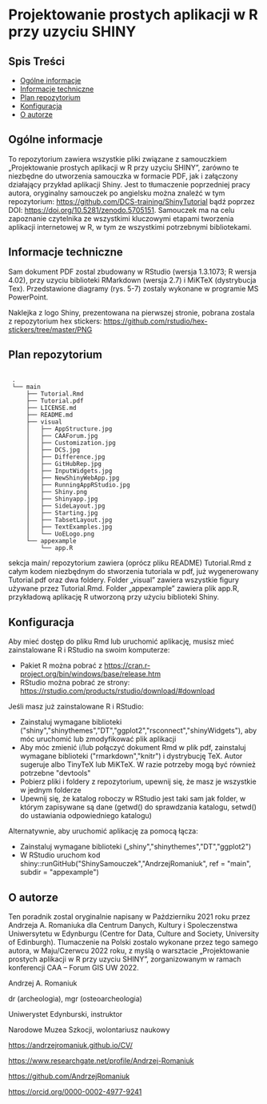 # Projektowanie prostych aplikacji w R przy uzyciu SHINY

## Spis Treści
* [Ogólne informacje](#ogólne-informacje)
* [Informacje techniczne](#informacje-techniczne)
* [Plan repozytorium](#plan-repozytorium)
* [Konfiguracja](#konfiguracja)
* [O autorze](#o-autorze)

## Ogólne informacje
To repozytorium zawiera wszystkie pliki związane z samouczkiem „Projektowanie prostych aplikacji w R przy uzyciu SHINY”, zarówno te niezbędne do utworzenia samouczka w formacie PDF, jak i załączony działający przykład aplikacji Shiny. Jest to tłumaczenie poprzedniej pracy autora, oryginalny samouczek po angielsku można znaleźć w tym repozytorium: https://github.com/DCS-training/ShinyTutorial bądź poprzez DOI: https://doi.org/10.5281/zenodo.5705151. Samouczek ma na celu zapoznanie czytelnika ze wszystkimi kluczowymi etapami tworzenia aplikacji internetowej w R, w tym ze wszystkimi potrzebnymi bibliotekami.

## Informacje techniczne
Sam dokument PDF zostal zbudowany w RStudio (wersja 1.3.1073; R wersja 4.02), przy uzyciu biblioteki RMarkdown (wersja 2.7) i MiKTeX (dystrybucja Tex). Przedstawione
diagramy (rys. 5-7) zostaly wykonane w programie MS PowerPoint.

Naklejka z logo Shiny, prezentowana na pierwszej stronie, pobrana zostala z repozytorium hex stickers: https://github.com/rstudio/hex-stickers/tree/master/PNG

## Plan repozytorium
```

 .
 └── main
     ├── Tutorial.Rmd
     ├── Tutorial.pdf
     ├── LICENSE.md 
     ├── README.md
     ├── visual
     │   ├── AppStructure.jpg
     │   ├── CAAForum.jpg
     │   ├── Customization.jpg  
     │   ├── DCS.jpg   
     │   ├── Difference.jpg
     │   ├── GitHubRep.jpg
     │   ├── InputWidgets.jpg
     │   ├── NewShinyWebApp.jpg
     │   ├── RunningAppRStudio.jpg
     │   ├── Shiny.png
     │   ├── Shinyapp.jpg
     │   ├── SideLayout.jpg
     │   ├── Starting.jpg
     │   ├── TabsetLayout.jpg
     │   ├── TextExamples.jpg
     │   └── UoELogo.png
     └── appexample  
         └── app.R
```

sekcja main/ repozytorium zawiera (oprócz pliku README) Tutorial.Rmd z całym kodem niezbędnym do stworzenia tutoriala w pdf, już wygenerowany Tutorial.pdf oraz dwa foldery. Folder „visual” zawiera wszystkie figury używane przez Tutorial.Rmd. Folder „appexample” zawiera plik app.R, przykładową aplikację R utworzoną przy użyciu biblioteki Shiny.

## Konfiguracja
Aby mieć dostęp do pliku Rmd lub uruchomić aplikację, musisz mieć zainstalowane R i RStudio na swoim komputerze:
* Pakiet R można pobrać z https://cran.r-project.org/bin/windows/base/release.htm
* RStudio można pobrać ze strony: https://rstudio.com/products/rstudio/download/#download

Jeśli masz już zainstalowane R i RStudio:
* Zainstaluj wymagane biblioteki ("shiny","shinythemes","DT","ggplot2","rsconnect","shinyWidgets"), aby móc uruchomić lub zmodyfikować plik aplikacji 
* Aby móc zmienić i/lub połączyć dokument Rmd w plik pdf, zainstaluj wymagane biblioteki ("rmarkdown","knitr") i dystrybucję TeX. Autor sugeruje albo TinyTeX
lub MiKTeX. W razie potrzeby mogą być również potrzebne "devtools"
* Pobierz pliki i foldery z repozytorium, upewnij się, że masz je wszystkie w jednym folderze
* Upewnij się, że katalog roboczy w RStudio jest taki sam jak folder, w którym zapisywane są dane (getwd() do sprawdzania katalogu, setwd() do ustawiania odpowiedniego katalogu)

Alternatywnie, aby uruchomić aplikację za pomocą łącza:
* Zainstaluj wymagane biblioteki („shiny","shinythemes","DT","ggplot2")
* W RStudio uruchom kod shiny::runGitHub("ShinySamouczek","AndrzejRomaniuk", ref = "main", subdir = "appexample")

## O autorze
Ten poradnik zostal oryginalnie napisany w Październiku 2021 roku przez Andrzeja A. Romaniuka dla Centrum Danych, Kultury i Spoleczenstwa Uniwersytetu w Edynburgu
(Centre for Data, Culture and Society, University of Edinburgh). Tlumaczenie na Polski zostalo wykonane przez tego samego autora, w Maju/Czerwcu 2022
roku, z myślą o warsztacie „Projektowanie prostych aplikacji w R przy uzyciu SHINY”, zorganizowanym w ramach konferencji CAA – Forum GIS UW 2022.

Andrzej A. Romaniuk


dr (archeologia), mgr (osteoarcheologia)

Uniwerystet Edynburski, instruktor

Narodowe Muzea Szkocji, wolontariusz naukowy

https://andrzejromaniuk.github.io/CV/

https://www.researchgate.net/profile/Andrzej-Romaniuk

https://github.com/AndrzejRomaniuk

https://orcid.org/0000-0002-4977-9241

